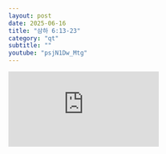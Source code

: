 ```yaml
---
layout: post
date: 2025-06-16
title: "삼하 6:13-23"
category: "qt"
subtitle: ""
youtube: "psjN1Dw_Mtg"
---
```


<div class="youtube margin-large">
    <iframe src="https://www.youtube.com/embed/psjN1Dw_Mtg" title="YouTube video player" frameborder="0" allow="accelerometer; autoplay; clipboard-write; encrypted-media; gyroscope; picture-in-picture; web-share" allowfullscreen></iframe>
</div>

